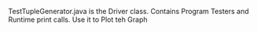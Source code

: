 TestTupleGenerator.java is the Driver class.
Contains Program Testers and Runtime print calls.
Use it to Plot teh Graph
